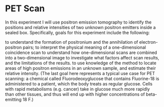 # PET Scan

In this experiment I will use positron emission tomography to identify the positions and relative intensities of two unknown positron emitters inside a sealed box. Specifically, goals for this experiment include the following:

to understand the formation of positronium and the annihilation of electron-positron pairs;
to interpret the physical meaning of a one-dimensional coincidence scan
to understand how one-dimensional scans are combined into a two-dimensional image
to investigate what factors affect scan results, and the limitations of the results.
to use knowledge of the method to locate areas of high positron emissions in an unknown sample, and estimate their relative intensity.
(The last goal here represents a typical use case for PET scanning: a chemical called Fluorodeoxyglucose that contains Fluorine-18 is administered to a patient, which the body treats as regular glucose. Cells with rapid metabolisms (e.g. cancer) take in glucose much more rapidly than other tissues, and thus will end up with higher concentrations of beta-emitting 
18 F.)
